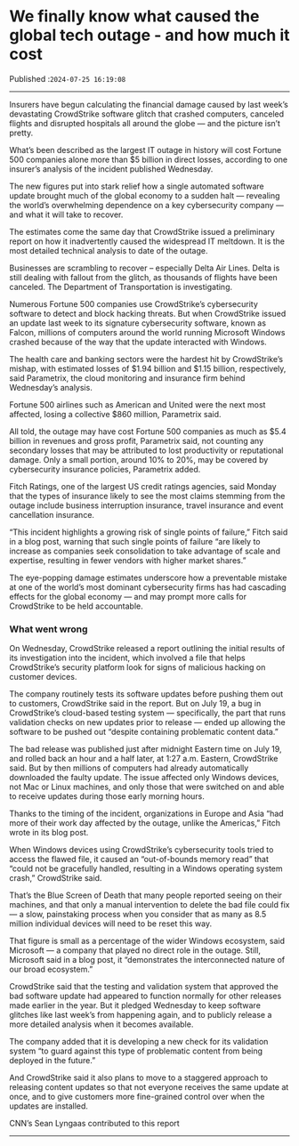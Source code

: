 # We finally know what caused the global tech outage - and how much it cost

Published :`2024-07-25 16:19:08`

---

Insurers have begun calculating the financial damage caused by last week’s devastating CrowdStrike software glitch that crashed computers, canceled flights and disrupted hospitals all around the globe — and the picture isn’t pretty.

What’s been described as the largest IT outage in history will cost Fortune 500 companies alone more than $5 billion in direct losses, according to one insurer’s analysis of the incident published Wednesday.

The new figures put into stark relief how a single automated software update brought much of the global economy to a sudden halt — revealing the world’s overwhelming dependence on a key cybersecurity company — and what it will take to recover.

The estimates come the same day that CrowdStrike issued a preliminary report on how it inadvertently caused the widespread IT meltdown. It is the most detailed technical analysis to date of the outage.

Businesses are scrambling to recover – especially Delta Air Lines. Delta is still dealing with fallout from the glitch, as thousands of flights have been canceled. The Department of Transportation is investigating.

Numerous Fortune 500 companies use CrowdStrike’s cybersecurity software to detect and block hacking threats. But when CrowdStrike issued an update last week to its signature cybersecurity software, known as Falcon, millions of computers around the world running Microsoft Windows crashed because of the way that the update interacted with Windows.

The health care and banking sectors were the hardest hit by CrowdStrike’s mishap, with estimated losses of $1.94 billion and $1.15 billion, respectively, said Parametrix, the cloud monitoring and insurance firm behind Wednesday’s analysis.

Fortune 500 airlines such as American and United were the next most affected, losing a collective $860 million, Parametrix said.

All told, the outage may have cost Fortune 500 companies as much as $5.4 billion in revenues and gross profit, Parametrix said, not counting any secondary losses that may be attributed to lost productivity or reputational damage. Only a small portion, around 10% to 20%, may be covered by cybersecurity insurance policies, Parametrix added.

Fitch Ratings, one of the largest US credit ratings agencies, said Monday that the types of insurance likely to see the most claims stemming from the outage include business interruption insurance, travel insurance and event cancellation insurance.

“This incident highlights a growing risk of single points of failure,” Fitch said in a blog post, warning that such single points of failure “are likely to increase as companies seek consolidation to take advantage of scale and expertise, resulting in fewer vendors with higher market shares.”

The eye-popping damage estimates underscore how a preventable mistake at one of the world’s most dominant cybersecurity firms has had cascading effects for the global economy — and may prompt more calls for CrowdStrike to be held accountable.

### What went wrong

On Wednesday, CrowdStrike released a report outlining the initial results of its investigation into the incident, which involved a file that helps CrowdStrike’s security platform look for signs of malicious hacking on customer devices.

The company routinely tests its software updates before pushing them out to customers, CrowdStrike said in the report. But on July 19, a bug in CrowdStrike’s cloud-based testing system — specifically, the part that runs validation checks on new updates prior to release — ended up allowing the software to be pushed out “despite containing problematic content data.”

The bad release was published just after midnight Eastern time on July 19, and rolled back an hour and a half later, at 1:27 a.m. Eastern, CrowdStrike said. But by then millions of computers had already automatically downloaded the faulty update. The issue affected only Windows devices, not Mac or Linux machines, and only those that were switched on and able to receive updates during those early morning hours.

Thanks to the timing of the incident, organizations in Europe and Asia “had more of their work day affected by the outage, unlike the Americas,” Fitch wrote in its blog post.

When Windows devices using CrowdStrike’s cybersecurity tools tried to access the flawed file, it caused an “out-of-bounds memory read” that “could not be gracefully handled, resulting in a Windows operating system crash,” CrowdStrike said.

That’s the Blue Screen of Death that many people reported seeing on their machines, and that only a manual intervention to delete the bad file could fix — a slow, painstaking process when you consider that as many as 8.5 million individual devices will need to be reset this way.

That figure is small as a percentage of the wider Windows ecosystem, said Microsoft — a company that played no direct role in the outage. Still, Microsoft said in a blog post, it “demonstrates the interconnected nature of our broad ecosystem.”

CrowdStrike said that the testing and validation system that approved the bad software update had appeared to function normally for other releases made earlier in the year. But it pledged Wednesday to keep software glitches like last week’s from happening again, and to publicly release a more detailed analysis when it becomes available.

The company added that it is developing a new check for its validation system “to guard against this type of problematic content from being deployed in the future.”

And CrowdStrike said it also plans to move to a staggered approach to releasing content updates so that not everyone receives the same update at once, and to give customers more fine-grained control over when the updates are installed.

CNN’s Sean Lyngaas contributed to this report

---

